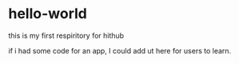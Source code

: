 # hello-world
this is my first respiritory for hithub

if i had some code for an app, I could add ut here for users to learn.

